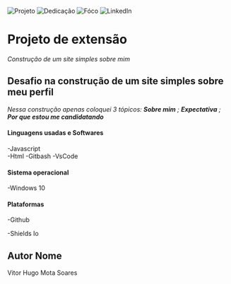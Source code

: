<!-- Improved compatibility of back to top link: See: https://github.com/othneildrew/Best-README-Template/pull/73 -->
<a name="readme-top"></a>



<!--
***Tirei como base um template de um projeto de outro github
***https://github.com/othneildrew/Best-README-Template/blob/master/README.md?plain=1
-->



<!-- PROJECT SHIELDS -->
<!--
*** I'm using markdown "reference style" links for readability.
*** Reference links are enclosed in brackets [ ] instead of parentheses ( ).
*** See the bottom of this document for the declaration of the reference variables
*** for contributors-url, forks-url, etc. This is an optional, concise syntax you may use.
*** https://www.markdownguide.org/basic-syntax/#reference-style-links
-->

![Projeto][Projeto-shield]
![Dedicação][Dedicação-shield]
![Fóco][Fóco-shield]
![LinkedIn][linkedin-shield]



#   Projeto de extensão


*Construção de um site simples sobre mim*

## Desafio na construção de um site simples sobre meu perfil

*Nessa construção apenas coloquei 3 tópicos: **Sobre mim** ; **Expectativa** ; **Por que estou me candidatando***

####  Linguagens usadas e Softwares

-Javascript<br>
-Html
-Gitbash
-VsCode

####  Sistema operacional
-Windows 10

#### Plataformas

-Github


<!--
***Just to create badges
***https://shields.io/badges
-->

-Shields Io





##  Autor Nome


Vitor Hugo Mota Soares 













[Fóco-shield]: https://img.shields.io/badge/F%C3%B3co--silver?style=for-the-badge&logoColor=white&labelColor=orange
[Dedicação-shield]:https://img.shields.io/badge/Dedica%C3%A7%C3%A3o--red?style=for-the-badge&logoColor=white&labelColor=Navy%20blue
[Projeto-shield]: https://img.shields.io/badge/Projeto--red?style=for-the-badge&logoColor=white&labelColor=silver
[Motivador-shield]: https://img.shields.io/badge/Esfor%C3%A7o--red?style=for-the-badge&logoColor=white&labelColor=teal   
[linkedin-shield]: https://img.shields.io/badge/-brightgreen?style=for-the-badge&logo=linkedin&logoColor=white&label=LinkedIn&labelColor=blue&color=blue
[linkedin-url]: https://www.linkedin.com/in/vitor-hugo99/
